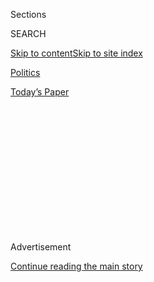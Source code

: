 <div id="app">

<div>

<div>

<div>

<div class="NYTAppHideMasthead css-1q2w90k e1suatyy0">

<div class="section css-ui9rw0 e1suatyy2">

<div class="css-eph4ug er09x8g0">

<div class="css-6n7j50">

</div>

<span class="css-1dv1kvn">Sections</span>

<div class="css-10488qs">

<span class="css-1dv1kvn">SEARCH</span>

</div>

[Skip to content](#site-content)[Skip to site
index](#site-index)

</div>

<div id="masthead-section-label" class="css-1wr3we4 eaxe0e00">

[Politics](https://www.nytimes.com/section/politics)

</div>

<div class="css-10698na e1huz5gh0">

</div>

</div>

<div id="masthead-bar-one" class="section hasLinks css-15hmgas e1csuq9d3">

<div class="css-uqyvli e1csuq9d0">

</div>

<div class="css-1uqjmks e1csuq9d1">

</div>

<div class="css-9e9ivx">

[](https://myaccount.nytimes.com/auth/login?response_type=cookie&client_id=vi)

</div>

<div class="css-1bvtpon e1csuq9d2">

[Today’s
Paper](https://www.nytimes.com/section/todayspaper)

</div>

</div>

</div>

</div>

<div data-aria-hidden="false">

<div id="site-content" data-role="main">

<div>

<div class="css-1aor85t" style="opacity:0.000000001;z-index:-1;visibility:hidden">

<div class="css-1hqnpie">

<div class="css-epjblv">

<span class="css-17xtcya">[Politics](/section/politics)</span><span class="css-x15j1o">|</span><span class="css-fwqvlz">Interior
Nominee Intervened to Block Report on Endangered
Species</span>

</div>

<div class="css-k008qs">

<div class="css-1iwv8en">

<span class="css-18z7m18"></span>

<div>

</div>

</div>

<span class="css-1n6z4y"></span>

<div class="css-1705lsu">

<div class="css-4xjgmj">

<div class="css-4skfbu" data-role="toolbar" data-aria-label="Social Media Share buttons, Save button, and Comments Panel with current comment count" data-testid="share-tools">

  - 
  - 
  - 
  - 
    
    <div class="css-6n7j50">
    
    </div>

  - 
  - 

</div>

</div>

</div>

</div>

</div>

</div>

<div id="NYT_TOP_BANNER_REGION" class="css-13pd83m">

</div>

<div id="top-wrapper" class="css-1sy8kpn">

<div id="top-slug" class="css-l9onyx">

Advertisement

</div>

[Continue reading the main
story](#after-top)

<div class="ad top-wrapper" style="text-align:center;height:100%;display:block;min-height:250px">

<div id="top" class="place-ad" data-position="top" data-size-key="top">

</div>

</div>

<div id="after-top">

</div>

</div>

<div id="sponsor-wrapper" class="css-1hyfx7x">

<div id="sponsor-slug" class="css-19vbshk">

Supported by

</div>

[Continue reading the main
story](#after-sponsor)

<div id="sponsor" class="ad sponsor-wrapper" style="text-align:center;height:100%;display:block">

</div>

<div id="after-sponsor">

</div>

</div>

<div class="css-1vkm6nb ehdk2mb0">

# Interior Nominee Intervened to Block Report on Endangered Species

</div>

<div class="css-79elbk" data-testid="photoviewer-wrapper">

<div class="css-z3e15g" data-testid="photoviewer-wrapper-hidden">

</div>

<div class="css-1a48zt4 ehw59r15" data-testid="photoviewer-children">

![<span class="css-16f3y1r e13ogyst0" data-aria-hidden="true">David
Bernhardt, President Trump’s nominee to lead the Interior Department,
intervened to block a Fish and Wildlife Service report the effect of
pesticides on endangered
species.</span><span class="css-cnj6d5 e1z0qqy90" itemprop="copyrightHolder"><span class="css-1ly73wi e1tej78p0">Credit...</span><span><span>David
Zalubowski/Associated
Press</span></span></span>](https://static01.nyt.com/images/2019/03/22/us/politics/00dc-endanger2/merlin_149288694_429d9924-f617-4f7a-b8c7-db1d626b91e2-articleLarge.jpg?quality=75&auto=webp&disable=upscale)

</div>

</div>

<div class="css-xt80pu e12qa4dv0">

<div class="css-18e8msd">

<div class="css-vp77d3 epjyd6m0">

<div class="css-1baulvz">

By [<span class="css-1baulvz last-byline" itemprop="name">Eric
Lipton</span>](https://www.nytimes.com/by/eric-lipton)

</div>

</div>

  - March 26,
    2019

  - 
    
    <div class="css-4xjgmj">
    
    <div class="css-d8bdto" data-role="toolbar" data-aria-label="Social Media Share buttons, Save button, and Comments Panel with current comment count" data-testid="share-tools">
    
      - 
      - 
      - 
      - 
        
        <div class="css-6n7j50">
        
        </div>
    
      - 
      - 
    
    </div>
    
    </div>

</div>

</div>

<div class="section meteredContent css-1r7ky0e" name="articleBody" itemprop="articleBody">

<div class="css-1fanzo5 StoryBodyCompanionColumn">

<div class="css-53u6y8">

WASHINGTON — After years of effort, scientists at the Fish and Wildlife
Service had a moment of celebration as they wrapped up a comprehensive
analysis of the threat that three widely used pesticides present to
hundreds of endangered species, like the [kit
fox](https://www.epa.gov/sites/production/files/2013-08/documents/san-joaquin-kitfox.pdf)
and the [seaside
sparrow](https://www.nps.gov/ever/learn/nature/csss.htm).

“Woohoo\!” Patrice Ashfield, then a branch chief at Fish and Wildlife
Service headquarters, [wrote to her
colleagues](https://www.documentcloud.org/documents/5778894-Trump-Era-Shift-Evaluating-Pesticide-Threats-to.html#document/p42/a488261 "August 2017 email from Patrice Ashfield to her Fish & Wildlife boss")
in August 2017.

Their analysis found that two of the pesticides, malathion and
chlorpyrifos, were so toxic that they “[jeopardize the continued
existence](https://www.epa.gov/laws-regulations/summary-endangered-species-act "EPA webpage explaining the Endangered Species standard")”
of more than 1,200 endangered birds, fish and other animals and plants,
a conclusion that could lead to tighter restrictions on use of the
chemicals.

But just before the team planned to make its findings public in November
2017, something unexpected happened: Top political appointees of the
Interior Department, which oversees the Fish and Wildlife Service,
blocked the release and set in motion a new process intended to apply a
much narrower standard to determine the risks from the pesticides.

</div>

</div>

<div class="css-1fanzo5 StoryBodyCompanionColumn">

<div class="css-53u6y8">

Leading that intervention was David Bernhardt, then the deputy secretary
of the interior and a former lobbyist and oil-industry lawyer. In
October 2017, he abruptly summoned staff members to the first of a rapid
series of meetings in which the Fish and Wildlife Service was directed
to take the new approach, one that pesticide makers and users had
lobbied intensively to promote.

Mr. Bernhardt is now President Trump’s nominee to become interior
secretary. The Senate is scheduled to hold a hearing on his confirmation
[Thursday](https://www.energy.senate.gov/public/index.cfm/hearings-and-business-meetings?ID=35F3BA18-1860-4227-8C1B-A7C5891D14E1 "Notice of Senate confirmation hearing").

This sequence of events is detailed in more than [84,000
pages](https://www.documentcloud.org/documents/5778894-Trump-Era-Shift-Evaluating-Pesticide-Threats-to.html "Here is a collection of some of these documents assembled by The New York Times")
of Interior Department and Environmental Protection Agency documents
obtained via Freedom of Information requests by The New York Times and,
separately, by the Center for Biological Diversity, an environmental
group that [sued the federal
government](https://www.biologicaldiversity.org/species/amphibians/California_red-legged_frog/pdfs/RFL2-order_entering_settlement.pdf)
to force it to complete the pesticide studies.

The documents provide a case study of how the Trump administration has
been using its power to second-guess or push aside conclusions reached
by career professionals, particularly in the area of public health and
the environment.

The decision to block the release of the report represented a victory
for the pesticide industry, which has industry allies and former
executives sprinkled through the administration. Among those with the
most at stake were Dow AgroSciences, a manufacturer of chlorpyrifos,
which is used on dozens of fruits and vegetables, and FMC Corporation, a
manufacturer of malathion, which is used against mosquitoes as well as
chewing and sucking insects that attack a [range of
crops](http://www.fmccrop.com/grower/Products/Insecticides-Miticides/cheminova-malathion-57ec.aspx "malathion use from FMC")
including tomatoes, strawberries and walnuts.

</div>

</div>

<div class="css-1fanzo5 StoryBodyCompanionColumn">

<div class="css-53u6y8">

Dow, which was recently renamed
[Corteva](https://www.corteva.com/who-we-are/our-merger.html "Corporate site"),
donated [$1
million](https://www.opensecrets.org/trump/inauguration-donors "Contributors to Trump inauguration")
to Mr. Trump’s inauguration committee. E.P.A. and Interior Department
records show that top pesticide industry executives had regular access
to senior agency officials, pressing them to reconsider the way the
federal government evaluates the threat pesticides cause to endangered
species.

A Dow spokesman said the shift in policy was unrelated to the $1 million
contribution. The new approach will result in “a better understanding of
where and how pesticides are being used,” said Gregg M. Schmidt, a
Corteva spokesman.

Spokesmen for [FMC](http://www.fmc.com/ "Corporate site") and
[Adama](https://www.adama.com/en/ "Corporate site") — the other primary
makers of the pesticides being studied — as well as their lawyers and
CropLife America, the trade group that represents them, declined to
comment.

Asked if Mr. Bernhardt’s intervention was appropriate or motivated by a
desire to serve the industry’s interests, an Interior Department
spokeswoman said his actions had been “governed solely by legitimate
concerns regarding the legal sufficiency and policy.”

Before he joined the Trump administration, Mr. Bernhardt worked as a
[lawyer and
lobbyist](https://www.documentcloud.org/documents/5779173-Bernhardt-Ethics-Letter-and-Disclosure-Report.html "Bernhardt recusal and financial disclosure documents detailing his former clients")
representing clients including the oil and gas industry. He was
frequently [paid to
challenge](https://www.nytimes.com/2019/02/12/climate/david-bernhardt-endangered-species.html "Top Leader at Interior Dept. Pushes a Policy Favoring His Former Client")
endangered species-related matters, including one involving a tiny
silvery blue fish called the delta smelt whose protection by the federal
government has resulted in limits on water use by California farmers.

</div>

</div>

<div class="css-79elbk" data-testid="photoviewer-wrapper">

<div class="css-z3e15g" data-testid="photoviewer-wrapper-hidden">

</div>

<div class="css-1a48zt4 ehw59r15" data-testid="photoviewer-children">

![<span class="css-16f3y1r e13ogyst0" data-aria-hidden="true">Mandarin
trees on a farm that uses the pesticide chlorpyrifos in Bakersfield,
Calif.</span><span class="css-cnj6d5 e1z0qqy90" itemprop="copyrightHolder"><span class="css-1ly73wi e1tej78p0">Credit...</span><span>Gabriella
Demczuk for The New York
Times</span></span>](https://static01.nyt.com/images/2019/03/22/us/politics/00dc-endanger1/merlin_148068153_d307417f-e512-4026-8c80-30e83ae053d0-articleLarge.jpg?quality=75&auto=webp&disable=upscale)

</div>

</div>

<div class="css-1fanzo5 StoryBodyCompanionColumn">

<div class="css-53u6y8">

Agency records suggest Mr. Bernhardt, after having had only limited
involvement in the issue, had nine meetings or calls on his schedule
with Fish and Wildlife staff in October and November 2017, and helped
write the letter saying the Interior Department was no longer prepared
to release the draft.

</div>

</div>

<div class="css-1fanzo5 StoryBodyCompanionColumn">

<div class="css-53u6y8">

Wendy Cleland-Hamnett, the E.P.A. official at the time who ran the
office in charge of toxic chemicals and pesticides, said the sudden
change in regulatory philosophy was part of a [broader trend across the
government](https://www.nytimes.com/2017/10/21/us/trump-epa-chemicals-regulations.html "NYT Story: Why Has the E.P.A. Shifted on Toxic Chemicals? An Industry Insider Helps Call the Shots")
after Mr. Trump’s election.

“It is certainly similar to the pattern we saw in toxic chemicals as
well, where the regulated industry had a more sympathetic ear in the new
administration,” said Ms. Hamnett, who left the E.P.A. in late 2017,
after a 38-year career with the agency. “And that resulted in a shift in
approach as to how these issues would be handled.”

Gary Frazer, the top endangered species official at the Fish and
Wildlife Service, whose schedule says he participated in all nine of the
late 2017 discussions with Mr. Bernhardt, and who subsequently directed
his staff to revise the study, said he did not believe the change in
direction was politically driven.

“It was an entirely appropriate role,” he said in an interview, as two
of the agency’s public affairs officials listened in. “There was no
arm-twisting of any kind.”

The endangered species review is required as part of the re-registration
of pesticides, a process that [occurs every 15
years](https://www.epa.gov/pesticide-reevaluation/registration-review-process "EPA Review of Pesticide Re-Registration Process").

Experts at the Fish and Wildlife Service and the Commerce Department’s
National Marine Fisheries Service were supposed to determine if any of
the pesticides might “jeopardize the continued existence of any
endangered species or threatened species or result in the destruction or
adverse modification of habitat of such species,” a standard created
[under federal
law](https://www.fws.gov/endangered/laws-policies/section-7.html "Fish and Wildlife description of endangered species program").

Much of the work focuses on questions like whether a wildfire management
program in the Florida Everglades [hurt endangered
species](https://ecos.fws.gov/tails/pub/document/2303919 "2015 study of impact on endangered species of proposed Everglades National Park Fire Management")
such as the American crocodile or the West Indian manatee. The Fish and
Wildlife Service rarely makes so-called jeopardy findings; [a 2015
study](https://www.pnas.org/content/112/52/15844 "Data contradict common perceptions about a controversial provision of the US Endangered Species Act")
of nearly 7,000 cases found that only two concluded with a finding that
a species was in jeopardy.

</div>

</div>

<div class="css-1fanzo5 StoryBodyCompanionColumn">

<div class="css-53u6y8">

The pesticide industry, as well as groups representing farmers who rely
on its products, began to mobilize as the endangered species review got
underway during the Obama administration.

With Mr. Trump’s election, the industry escalated its campaign. In April
2017, its lawyers [sent a letter to Ryan
Zinke](https://www.documentcloud.org/documents/5778894-Trump-Era-Shift-Evaluating-Pesticide-Threats-to.html#document/p21/a488251 "Pesticide industry letter to Ryan Zinke"),
then the interior secretary; Scott Pruitt, then the E.P.A.’s
administrator; and the commerce secretary, Wilbur Ross, asking them to
“direct that any effort to prepare biological opinions,” as the
process is called, “be set aside,” arguing that the analysis was
“fundamentally flawed.”

The industry’s central argument was that the federal scientists were not
sufficiently taking into account the difference between how the
pesticides could legally be used and how they were actually used.

Staff members at the Fish and Wildlife Service, emails show, did have
access to actual pesticide usage, as well as other information, such as
[measurements of pesticide
concentrations](https://www.documentcloud.org/documents/5779584-2017-05-30-1355-Email-Ambient-Monitoring-for.html "Ambient Monitoring for Pesticides in Washington State Surface Water: 2015 Technical Report ")
found in salmon-bearing streams in Washington State.

But the agency staff — working from dozens of field offices like Hawaii
and Maine as well as the headquarters — generally built its predictions
of a “jeopardy” threat to endangered species by assuming the pesticides
were being used to the maximum extent possible as allowed by their
labels.

That is because “unlike most other types of product labels, pesticide
labels are legally enforceable,” [according to E.P.A.
policy](https://www.epa.gov/pesticide-labels/introduction-pesticide-labels "E.P.A. rules regarding pesticide labels").
And historic usage data, the agency staff said in its documents, is not
sufficient to predict how these pesticides might be used — and cause
harm — in the coming 15 years.

</div>

</div>

<div class="css-1fanzo5 StoryBodyCompanionColumn">

<div class="css-53u6y8">

The pesticides, particularly chlorpyrifos and malathion, are “high
toxicity” for all animals, and their effect on endangered species would
be both direct and indirect, via contamination of food sources, for
example, [the staff
concluded](https://www.documentcloud.org/documents/5778894-Trump-Era-Shift-Evaluating-Pesticide-Threats-to.html#document/p88/a488287 "Fish & Wildlife details toxic threat from pesticides").
The E.P.A. [has separately
considered](https://www.nytimes.com/2017/03/29/us/politics/epa-insecticide-chlorpyrifos.html "E.P.A. Chief, Rejecting Agency’s Science, Chooses Not to Ban Insecticide")
banning chlorpyrifos because of potential harm to
humans.

</div>

</div>

<div class="css-79elbk" data-testid="photoviewer-wrapper">

<div class="css-z3e15g" data-testid="photoviewer-wrapper-hidden">

</div>

<div class="css-1a48zt4 ehw59r15" data-testid="photoviewer-children">

<div class="css-1xdhyk6 erfvjey0">

<span class="css-1ly73wi e1tej78p0">Image</span>

<div class="css-zjzyr8">

<div data-testid="lazyimage-container" style="height:297.0888888888889px">

</div>

</div>

</div>

<span class="css-16f3y1r e13ogyst0" data-aria-hidden="true">A San
Joaquin kit fox in Bakersfield. Decades ago the species inhabited large
parts of California’s San Joaquin Valley, but most of those fox
populations are now gone, in part because of
pesticides.</span><span class="css-cnj6d5 e1z0qqy90" itemprop="copyrightHolder"><span class="css-1ly73wi e1tej78p0">Credit...</span><span>Casey
Christie/The Bakersfield Californian, via Associated Press</span></span>

</div>

</div>

<div class="css-1fanzo5 StoryBodyCompanionColumn">

<div class="css-53u6y8">

The Fish and Wildlife staff cited the San Joaquin kit fox, a tiny animal
that weighs about five pounds, with a slim body, large ears and a long,
bushy tail. Decades ago, it inhabited large parts of California’s San
Joaquin Valley, an area today of intensive farming and pesticide use.
But most of those fox populations are now gone, in part because
pesticides like diazinon contaminated birds and grasses the foxes fed
on, [the agency
concluded](https://www.documentcloud.org/documents/5778894-Trump-Era-Shift-Evaluating-Pesticide-Threats-to.html#document/p101/a488289 "Jeopardy call regarding San Joaquin kit fox").

The Cape Sable seaside sparrow, another endangered species located
mostly now in Florida, was found to be in jeopardy as a result of
drifting sprays of chlorpyrifos. “For many vulnerable species, a single
exposure could be catastrophic,” an October 2017 [summary of the staff’s
findings
said](https://www.documentcloud.org/documents/5778894-Trump-Era-Shift-Evaluating-Pesticide-Threats-to.html#document/p100/a488288 "Jeopardy call regarding Seaside sparrow from the pesticide").

Agency records show repeated contacts in early 2017 by the pesticide
industry with administration officials. Among those targeted, the emails
show, was Daniel Jorjani, a top Interior Department lawyer who had spent
[six years
working](https://www.documentcloud.org/documents/4873360-Daniel-Jorjani-Resume.html)
for groups connected to the billionaire brothers Charles G. and David H.
Koch.

Aaron Hobbs, a [onetime
lobbyist](http://disclosures.house.gov/ld/pdfform.aspx?id=300343238) for
CropLife, the leading pesticide industry trade association, who now
works for an affiliate of the industry-funded group, [reached out to Mr.
Jorjani](https://www.documentcloud.org/documents/5778894-Trump-Era-Shift-Evaluating-Pesticide-Threats-to.html#document/p28/a488253 "Pesticide trade group, RISE, reaches out to Interior lawyer")
and invited him to an April 2017 meeting with industry officials to
discuss the endangered species effort — shortly after sending the letter
asking the agency to kill the Fish and Wildlife Service’s work. He
followed up [again in
July](https://www.documentcloud.org/documents/5778894-Trump-Era-Shift-Evaluating-Pesticide-Threats-to.html#document/p37/a488258 "Follow up email from pesticide industry trade group to Interior lawyer")
in an attempt to set up another meeting.

Top officials from the E.P.A. and Interior and Agriculture Departments
began a series of meetings in June 2017, often involving representatives
from the White House.

Among the other [participants in these meetings, the records
show](https://www.documentcloud.org/documents/5778894-Trump-Era-Shift-Evaluating-Pesticide-Threats-to.html#document/p35/a488257 "EPA, Interior, USDA officials discuss endangered species program"),
was Rebeckah Adcock, who until April 2017 had been a [director of
government
affairs](https://www.documentcloud.org/documents/4824481-Rebeckah-Adcock-Resume.html)
and registered lobbyist for CropLife and who now works as a senior
adviser at the Agriculture Department.

</div>

</div>

<div class="css-1fanzo5 StoryBodyCompanionColumn">

<div class="css-53u6y8">

Ms. Adcock joined the discussions even though the [ethics
agreement](https://assets.documentcloud.org/documents/4193032/Rebeckah-Adcock-Ethics-Agreement-1.pdf)
she signed said she would not participate “personally and substantially
in any particular matter” involving CropLife for one year. An
Agriculture Department spokesman said this did not violate that ban
because she had not specifically lobbied on endangered species matters
for CropLife.

Even as these meetings were taking place, staff members inside the Fish
and Wildlife Service were wrapping up the enormous task of assessing the
threat presented by these pesticides, email records show.

The team [had
concluded](https://www.documentcloud.org/documents/5778894-Trump-Era-Shift-Evaluating-Pesticide-Threats-to.html#document/p1/a488282 "Summary of final draft findings by Fish & Wildlife accidentally released by agency in a Freedom of Information response.")
that chlorpyrifos put 1,399 species — a mixture of animals and plants —
in jeopardy, while malathion put 1,284 of them in jeopardy and diazinon,
a third pesticide that was evaluated, placed 175 species in jeopardy.
There are [1,663
species](https://ecos.fws.gov/ecp0/reports/box-score-report "List of all endangered species in the United States")
listed as endangered or threatened in the United States, meaning that
two of the pesticides may be putting most of them in jeopardy. (This
information, agency officials said, was accidentally released in a
Freedom of Information response obtained by The Times. They intended to
keep this tally a secret, because the assessment was not final.)

The agency staff was not recommending that the pesticides be banned.
Instead, they were proposing changes in how the pesticides could be
used, including possible restrictions on their use in areas where
endangered species are found, or at certain times of year, the documents
say.

Lawyers who work for the interior secretary’s office wanted a very
different approach. They advocated abandoning the presumption that use
of a pesticide by a farmer or a golf course might directly cause the
death of or harm to an endangered species, officials said.

Their argument was that because farmers, for example, do not manufacture
the pesticide, their use of it means that any harm caused is an indirect
effect, as defined under federal law. There is a much higher standard of
proof needed to demonstrate that an indirect effect has harmed an
endangered species. The law requires that this harm be shown to be
“[reasonably certain to
occur](https://www.fws.gov/midwest/endangered/section7/s7process/s7glossary.html).”
The revised approach is almost certainly going to result in fewer plants
and animals being judged to be in jeopardy of extinction as a result of
continued pesticide use.

The shift in approach goes far beyond a single Fish and Wildlife Service
analysis. In early 2018, Mr. Pruitt, Mr. Zinke and Mr. Ross [agreed to
work](https://www.documentcloud.org/documents/5778894-Trump-Era-Shift-Evaluating-Pesticide-Threats-to.html#document/p125/a488281 "Internal emails and memos discussing this shift")
toward a new framework for all endangered species evaluations, a move
that [CropLife
called](https://www.documentcloud.org/documents/5778894-Trump-Era-Shift-Evaluating-Pesticide-Threats-to.html#document/p133/a488285 "CropLife comments on Trump administration plan")
“a positive step towards solving this important and complex issue.”

</div>

</div>

<div class="css-1fanzo5 StoryBodyCompanionColumn">

<div class="css-53u6y8">

Documents show that the administration does not now expect to make
public any draft results of the revised [assessment until April
2020](https://www.documentcloud.org/documents/5778894-Trump-Era-Shift-Evaluating-Pesticide-Threats-to.html#document/p161/a488286 "E.P.A. letter to pesticide manufacturers with April 2020 date"),
two and a half years later than had been planned.

On Tuesday, after this article was published online, three House
Democrats, including Representative Raul M. Grijalva of Arizona, the
chairman of the House Committee on Natural Resources, [sent a letter to
Mr.
Bernhardt](https://www.documentcloud.org/documents/5778894-Trump-Era-Shift-Evaluating-Pesticide-Threats-to.html#document/p163/a489246)
asking him to release the draft reports immediately.

</div>

</div>

</div>

<div>

</div>

<div>

</div>

<div>

</div>

<div>

<div id="bottom-wrapper" class="css-1ede5it">

<div id="bottom-slug" class="css-l9onyx">

Advertisement

</div>

[Continue reading the main
story](#after-bottom)

<div id="bottom" class="ad bottom-wrapper" style="text-align:center;height:100%;display:block;min-height:90px">

</div>

<div id="after-bottom">

</div>

</div>

</div>

</div>

</div>

## Site Index

<div>

</div>

## Site Information Navigation

  - [© <span>2020</span> <span>The New York Times
    Company</span>](https://help.nytimes.com/hc/en-us/articles/115014792127-Copyright-notice)

<!-- end list -->

  - [NYTCo](https://www.nytco.com/)
  - [Contact
    Us](https://help.nytimes.com/hc/en-us/articles/115015385887-Contact-Us)
  - [Work with us](https://www.nytco.com/careers/)
  - [Advertise](https://nytmediakit.com/)
  - [T Brand Studio](http://www.tbrandstudio.com/)
  - [Your Ad
    Choices](https://www.nytimes.com/privacy/cookie-policy#how-do-i-manage-trackers)
  - [Privacy](https://www.nytimes.com/privacy)
  - [Terms of
    Service](https://help.nytimes.com/hc/en-us/articles/115014893428-Terms-of-service)
  - [Terms of
    Sale](https://help.nytimes.com/hc/en-us/articles/115014893968-Terms-of-sale)
  - [Site
    Map](https://spiderbites.nytimes.com)
  - [Help](https://help.nytimes.com/hc/en-us)
  - [Subscriptions](https://www.nytimes.com/subscription?campaignId=37WXW)

</div>

</div>

</div>

</div>
